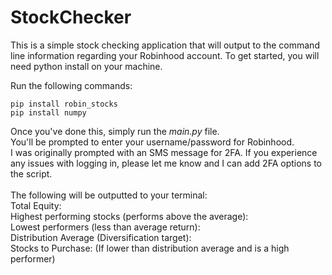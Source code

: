 # StockChecker

This is a simple stock checking application that will output to the command line information regarding your Robinhood account.
To get started, you will need python install on your machine. <br />

Run the following commands: <br /> 
```
pip install robin_stocks
pip install numpy
```
Once you've done this, simply run the *main.py* file. <br />
You'll be prompted to enter your username/password for Robinhood. <br />
I was originally prompted with an SMS message for 2FA. If you experience any issues with logging in, please let me know and I can add 2FA options to the script. <br />
<br />
The following will be outputted to your terminal: <br />
Total Equity: <br />
Highest performing stocks (performs above the average): <br />
Lowest performers (less than average return): <br />
Distribution Average (Diversification target): <br />
Stocks to Purchase: (If lower than distribution average and is a high performer) <br />
